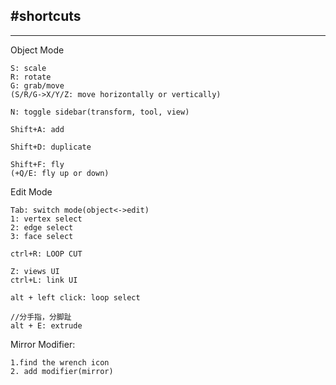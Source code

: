 #shortcuts
---


---
Object Mode
```
S: scale
R: rotate
G: grab/move
(S/R/G->X/Y/Z: move horizontally or vertically)

N: toggle sidebar(transform, tool, view)

Shift+A: add

Shift+D: duplicate

Shift+F: fly
(+Q/E: fly up or down)
```

Edit Mode
```
Tab: switch mode(object<->edit)
1: vertex select
2: edge select
3: face select

ctrl+R: LOOP CUT

Z: views UI
ctrl+L: link UI

alt + left click: loop select

//分手指，分脚趾
alt + E: extrude 
```

Mirror Modifier:
```
1.find the wrench icon
2. add modifier(mirror)
```
